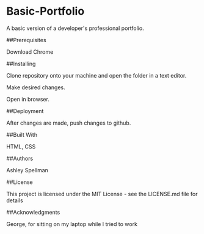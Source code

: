 # Basic-Portfolio

A basic version of a developer's professional portfolio.


##Prerequisites

Download Chrome


##Installing

Clone repository onto your machine and open the folder in a text editor.

Make desired changes.

Open in browser.


##Deployment

After changes are made, push changes to github.


##Built With

HTML, CSS


##Authors

Ashley Spellman


##License

This project is licensed under the MIT License - see the LICENSE.md file for details


##Acknowledgments

George, for sitting on my laptop while I tried to work